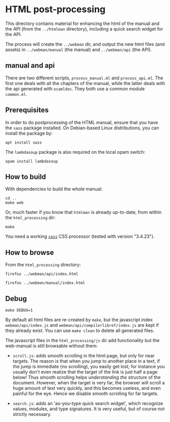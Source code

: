 # HTML post-processing

This directory contains material for enhancing the html of the manual
and the API (from the `../htmlman` directory), including a quick
search widget for the API.

The process will create the `../webman` dir, and output the new html
files (and assets) in `../webman/manual` (the manual) and `../webman/api` (the
API).

## manual and api

There are two different scripts, `process_manual.ml` and
`process_api.ml`.  The first one deals with all the chapters of the
manual, while the latter deals with the api generated with `ocamldoc`.
They both use a common module `common.ml`.

## Prerequisites

In order to do postprocessing of the HTML manual, ensure that you have
the `sass` package installed. On Debian-based Linux distributions, you
can install the package by:

```
apt install sass
```

The `lambdasoup` package is also required on the local opam switch:

```
opam install lambdasoup
```

## How to build

With dependencies to build the whole manual:
```
cd ..
make web
```

Or, much faster if you know that `htmlman` is already up-to-date, from
within the `html_processing` dir:

```
make
```

You need a working
[`sass`](https://sass-lang.com/) CSS processor (tested with version
"3.4.23").

## How to browse

From the `html_processing` directory:

`firefox ../webman/api/index.html`

`firefox ../webman/manual/index.html`

## Debug

```
make DEBUG=1
```

By default all html files are re-created by `make`, but the javascript
index `webman/api/index.js` and `webman/api/compilerlibref/index.js`
are kept if they already exist. You can use `make clean` to delete all
generated files.

The javascript files in the `html_processing/js` dir add functionality
but the web-manual is still browsable without them:

- `scroll.js`: adds smooth scrolling in the html page, but only for
  near targets. The reason is that when you jump to another place in a
  text, if the jump is immediate (no scrolling), you easily get lost;
  for instance you usually don't even realize that the target of the
  link is just half a page below! Thus smooth scrolling helps
  _understanding the structure_ of the document. However, when the
  target is very far, the browser will scroll a huge amount of text
  very quickly, and this becomes useless, and even painful for the
  eye. Hence we disable smooth scrolling for far targets.

- `search.js`: adds an 'as-you-type quick search widget', which
  recognize values, modules, and type signatures. It is very useful,
  but of course not strictly necessary.
